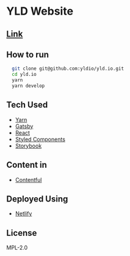 # YLD Website

## [Link](https://yldio.io/)

## How to run

```bash
  git clone git@github.com:yldio/yld.io.git
  cd yld.io
  yarn
  yarn develop
```

## Tech Used

- [Yarn](https://yarnpkg.com)
- [Gatsby](https://www.gatsbyjs.org/docs/)
- [React](https://reactjs.org)
- [Styled Components](https://styled-components.com)
- [Storybook](https://storybook.js.org/)

## Content in

- [Contentful](https://contentful.com)

## Deployed Using

- [Netlify](https://netlify.com/)

## License

MPL-2.0
